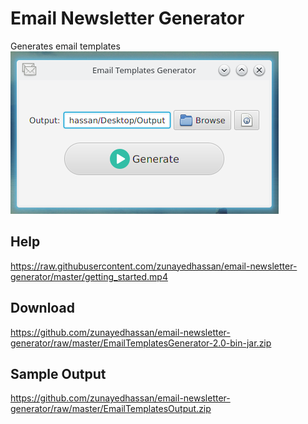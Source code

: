 # Email Newsletter Generator

Generates email templates
![Preview](https://raw.githubusercontent.com/zunayedhassan/email-newsletter-generator/master/preview.png)

## Help
https://raw.githubusercontent.com/zunayedhassan/email-newsletter-generator/master/getting_started.mp4

## Download
https://github.com/zunayedhassan/email-newsletter-generator/raw/master/EmailTemplatesGenerator-2.0-bin-jar.zip

## Sample Output
https://github.com/zunayedhassan/email-newsletter-generator/raw/master/EmailTemplatesOutput.zip

